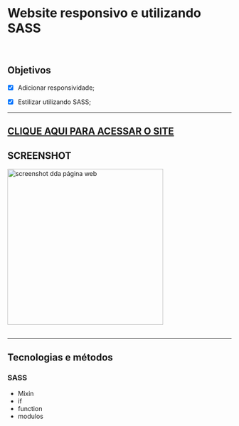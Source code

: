 <h1>Website responsivo e utilizando SASS</h1>
<br>
<h2>Objetivos</h2>

- [x] Adicionar responsividade;
- [x] Estilizar utilizando SASS;


<hr>

<h2>
    <a href="https://petertechdev.github.io/Responsive-website/" target="_blank" rel="noopener noreferrer">CLIQUE AQUI PARA ACESSAR O SITE</a>
</h2>
<h2>SCREENSHOT</h2>
<img width="350px" align="" src="https://user-images.githubusercontent.com/78622386/139185673-4549ba82-2899-4b33-b166-78f710a0ad03.png" alt="screenshot dda página web">
<br>
<br>


<hr>
<h2>Tecnologias e métodos</h2>

<h3>SASS</h3>
<ul>
    <li> Mixin  </li>
    <li> if </li>
    <li> function </li>
    <li>modulos </li>
</ul>
